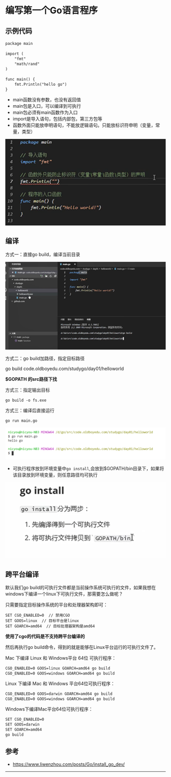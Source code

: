 # 编写第一个Go语言程序

## 示例代码

```
package main

import (
	"fmt"
	"math/rand"
)

func main() {
	fmt.Println("hello go")
}
```

* main函数没有参数，也没有返回值
* main包是入口，可以编译到可执行
* main包必须有main函数作为入口
* import是导入语句，包括内部包，第三方包等
* 函数外面只能放申明语句，不能放逻辑语句。只能放标识符申明（变量，常量，类型）

![20201004_132800_18](image/20201004_132800_18.png) 


## 编译

方式一：直接go build，编译当前目录

![20201004_110728_84](image/20201004_110728_84.png)

方式二：go build加路径，指定目标路径

go build code.oldboyedu.com/studygo/day01/helloworld

**$GOPATH 的src路径下找**

方式三：指定输出目标

```
go build -o fs.exe
```

方式三：编译后直接运行

```
go run main.go
```

![20201004_113344_62](image/20201004_113344_62.png)


* 可执行程序放到环境变量中```go install```,会放到$GOPATH/bin目录下，如果将该目录放到环境变量，则任意路径均可执行

![20201004_131943_74](image/20201004_131943_74.png)

## 跨平台编译

默认我们go build的可执行文件都是当前操作系统可执行的文件，如果我想在windows下编译一个linux下可执行文件，那需要怎么做呢？

只需要指定目标操作系统的平台和处理器架构即可：
```
SET CGO_ENABLED=0  // 禁用CGO
SET GOOS=linux  // 目标平台是linux
SET GOARCH=amd64  // 目标处理器架构是amd64
```
**使用了cgo的代码是不支持跨平台编译的**

然后再执行go build命令，得到的就是能够在Linux平台运行的可执行文件了。

Mac 下编译 Linux 和 Windows平台 64位 可执行程序：
```
CGO_ENABLED=0 GOOS=linux GOARCH=amd64 go build
CGO_ENABLED=0 GOOS=windows GOARCH=amd64 go build
```

Linux 下编译 Mac 和 Windows 平台64位可执行程序：
```
CGO_ENABLED=0 GOOS=darwin GOARCH=amd64 go build
CGO_ENABLED=0 GOOS=windows GOARCH=amd64 go build
```

Windows下编译Mac平台64位可执行程序：

```
SET CGO_ENABLED=0
SET GOOS=darwin
SET GOARCH=amd64
go build
```

## 参考

* <https://www.liwenzhou.com/posts/Go/install_go_dev/>




---
